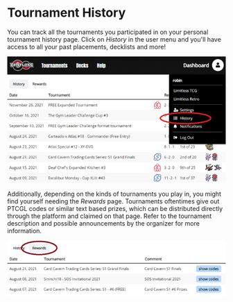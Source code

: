 # Tournament History

You can track all the tournaments you participated in on your personal tournament history page. Click on *History* in the user menu and you'll have access to all your past placements, decklists and more!

![tournament_history](./img/history.webp)

Additionally, depending on the kinds of tournaments you play in, you might find yourself needing the *Rewards* page. Tournaments oftentimes give out PTCGL codes or similar text based prizes, which can be distributed directly through the platform and claimed on that page. Refer to the tournament description and possible announcements by the organizer for more information.

![tournament_rewards](./img/history-rewards.webp)